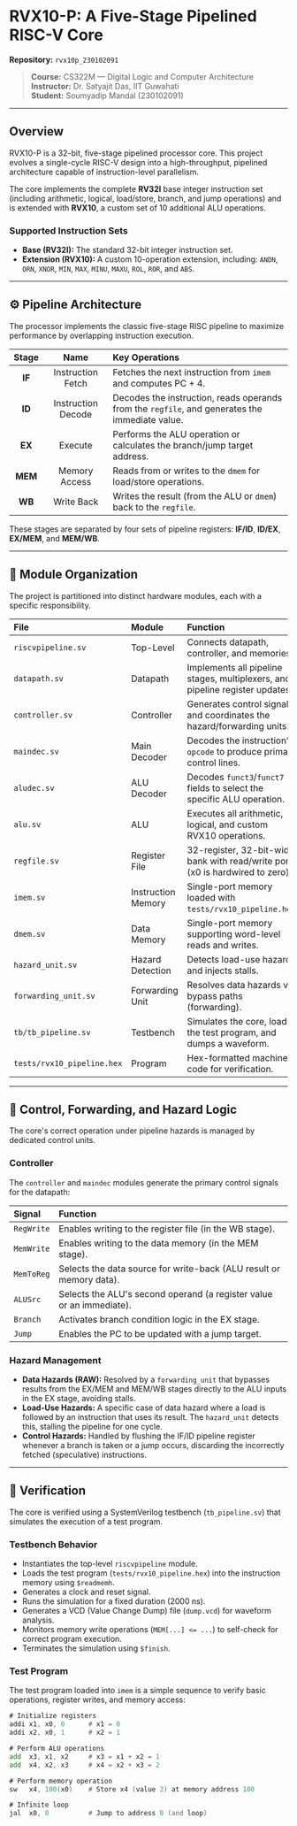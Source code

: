 # RVX10-P: A Five-Stage Pipelined RISC-V Core

**Repository:** `rvx10p_230102091`

> **Course:** CS322M — Digital Logic and Computer Architecture  
> **Instructor:** Dr. Satyajit Das, IIT Guwahati  
> **Student:** Soumyadip Mandal (230102091)

---

## Overview

RVX10-P is a 32-bit, five-stage pipelined processor core. This project evolves a single-cycle RISC-V design into a high-throughput, pipelined architecture capable of instruction-level parallelism.

The core implements the complete **RV32I** base integer instruction set (including arithmetic, logical, load/store, branch, and jump operations) and is extended with **RVX10**, a custom set of 10 additional ALU operations.

### Supported Instruction Sets

- **Base (RV32I):** The standard 32-bit integer instruction set.
- **Extension (RVX10):** A custom 10-operation extension, including: `ANDN`, `ORN`, `XNOR`, `MIN`, `MAX`, `MINU`, `MAXU`, `ROL`, `ROR`, and `ABS`.

---

## ⚙️ Pipeline Architecture

The processor implements the classic five-stage RISC pipeline to maximize performance by overlapping instruction execution.

|  Stage  |        Name        | Key Operations                                                                                 |
| :-----: | :----------------: | :--------------------------------------------------------------------------------------------- |
| **IF**  | Instruction Fetch  | Fetches the next instruction from `imem` and computes PC + 4.                                  |
| **ID**  | Instruction Decode | Decodes the instruction, reads operands from the `regfile`, and generates the immediate value. |
| **EX**  |      Execute       | Performs the ALU operation or calculates the branch/jump target address.                       |
| **MEM** |   Memory Access    | Reads from or writes to the `dmem` for load/store operations.                                  |
| **WB**  |     Write Back     | Writes the result (from the ALU or `dmem`) back to the `regfile`.                              |

These stages are separated by four sets of pipeline registers: **IF/ID**, **ID/EX**, **EX/MEM**, and **MEM/WB**.

---

## 🧩 Module Organization

The project is partitioned into distinct hardware modules, each with a specific responsibility.

| File                       | Module             | Function                                                                       |
| :------------------------- | :----------------- | :----------------------------------------------------------------------------- |
| `riscvpipeline.sv`         | Top-Level          | Connects datapath, controller, and memories.                                   |
| `datapath.sv`              | Datapath           | Implements all pipeline stages, multiplexers, and pipeline register updates.   |
| `controller.sv`            | Controller         | Generates control signals and coordinates the hazard/forwarding units.         |
| `maindec.sv`               | Main Decoder       | Decodes the instruction's `opcode` to produce primary control lines.           |
| `aludec.sv`                | ALU Decoder        | Decodes `funct3`/`funct7` fields to select the specific ALU operation.         |
| `alu.sv`                   | ALU                | Executes all arithmetic, logical, and custom RVX10 operations.                 |
| `regfile.sv`               | Register File      | 32-register, 32-bit-wide bank with read/write ports (x0 is hardwired to zero). |
| `imem.sv`                  | Instruction Memory | Single-port memory loaded with `tests/rvx10_pipeline.hex`.                     |
| `dmem.sv`                  | Data Memory        | Single-port memory supporting word-level reads and writes.                     |
| `hazard_unit.sv`           | Hazard Detection   | Detects load-use hazards and injects stalls.                                   |
| `forwarding_unit.sv`       | Forwarding Unit    | Resolves data hazards via bypass paths (forwarding).                           |
| `tb/tb_pipeline.sv`        | Testbench          | Simulates the core, loads the test program, and dumps a waveform.              |
| `tests/rvx10_pipeline.hex` | Program            | Hex-formatted machine code for verification.                                   |

---

## 🧠 Control, Forwarding, and Hazard Logic

The core's correct operation under pipeline hazards is managed by dedicated control units.

### Controller

The `controller` and `maindec` modules generate the primary control signals for the datapath:

| Signal     | Function                                                             |
| :--------- | :------------------------------------------------------------------- |
| `RegWrite` | Enables writing to the register file (in the WB stage).              |
| `MemWrite` | Enables writing to the data memory (in the MEM stage).               |
| `MemToReg` | Selects the data source for write-back (ALU result or memory data).  |
| `ALUSrc`   | Selects the ALU's second operand (a register value or an immediate). |
| `Branch`   | Activates branch condition logic in the EX stage.                    |
| `Jump`     | Enables the PC to be updated with a jump target.                     |

### Hazard Management

- **Data Hazards (RAW):** Resolved by a `forwarding_unit` that bypasses results from the EX/MEM and MEM/WB stages directly to the ALU inputs in the EX stage, avoiding stalls.
- **Load-Use Hazards:** A specific case of data hazard where a load is followed by an instruction that uses its result. The `hazard_unit` detects this, stalling the pipeline for one cycle.
- **Control Hazards:** Handled by flushing the IF/ID pipeline register whenever a branch is taken or a jump occurs, discarding the incorrectly fetched (speculative) instructions.

---

## 🧰 Verification

The core is verified using a SystemVerilog testbench (`tb_pipeline.sv`) that simulates the execution of a test program.

### Testbench Behavior

- Instantiates the top-level `riscvpipeline` module.
- Loads the test program (`tests/rvx10_pipeline.hex`) into the instruction memory using `$readmemh`.
- Generates a clock and reset signal.
- Runs the simulation for a fixed duration (2000 ns).
- Generates a VCD (Value Change Dump) file (`dump.vcd`) for waveform analysis.
- Monitors memory write operations (`MEM[...] <= ...`) to self-check for correct program execution.
- Terminates the simulation using `$finish`.

### Test Program

The test program loaded into `imem` is a simple sequence to verify basic operations, register writes, and memory access:

```asm
# Initialize registers
addi x1, x0, 0      # x1 = 0
addi x2, x0, 1      # x2 = 1

# Perform ALU operations
add  x3, x1, x2     # x3 = x1 + x2 = 1
add  x4, x2, x3     # x4 = x2 + x3 = 2

# Perform memory operation
sw   x4, 100(x0)    # Store x4 (value 2) at memory address 100

# Infinite loop
jal  x0, 0          # Jump to address 0 (and loop)
```
